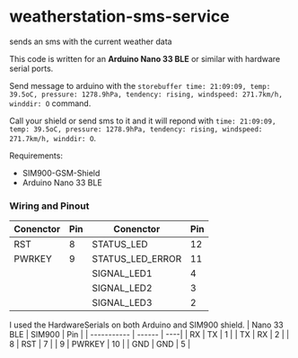 # weatherstation-sms-service
sends an sms with the current weather data

This code is written for an **Arduino Nano 33 BLE** or similar with hardware serial ports.

Send message to arduino with the `storebuffer time: 21:09:09, temp: 39.5oC, pressure: 1278.9hPa, tendency: rising, windspeed: 271.7km/h, winddir: O` command.

Call your shield or send sms to it and it will repond with `time: 21:09:09, temp: 39.5oC, pressure: 1278.9hPa, tendency: rising, windspeed: 271.7km/h, winddir: O`.

Requirements:
* SIM900-GSM-Shield
* Arduino Nano 33 BLE

### Wiring and Pinout
| Conenctor | Pin | Conenctor        | Pin |
| --------- | --- | ---------------- | --- | 
| RST       | 8   | STATUS_LED       | 12  |
| PWRKEY    | 9   | STATUS_LED_ERROR | 11  |
|           |     | SIGNAL_LED1      | 4   |
|           |     | SIGNAL_LED2      | 3   |
|           |     | SIGNAL_LED3      | 2   |

I used the HardwareSerials on both Arduino and SIM900 shield.
| Nano 33 BLE | SIM900 | Pin |
| ----------- | ------ | ----|
| RX          | TX     | 1   |
| TX          | RX     | 2   |
| 8           | RST    | 7   |
| 9           | PWRKEY | 10  |
| GND         | GND    | 5   |